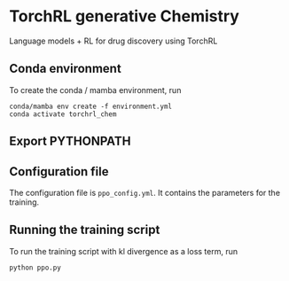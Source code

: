 # TorchRL generative Chemistry
Language models + RL for drug discovery using TorchRL

## Conda environment

To create the conda / mamba environment, run

    conda/mamba env create -f environment.yml
    conda activate torchrl_chem

## Export PYTHONPATH

## Configuration file
    
The configuration file is `ppo_config.yml`. It contains the parameters for the training.

## Running the training script

To run the training script with kl divergence as a loss term, run

    python ppo.py
